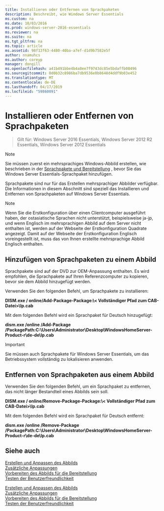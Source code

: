 ```yaml
---
title: Installieren oder Entfernen von Sprachpaketen
description: Beschreibt, wie Windows Server Essentials
ms.custom: na
ms.date: 10/03/2016
ms.prod: windows-server-2016-essentials
ms.reviewer: na
ms.suite: na
ms.tgt_pltfrm: na
ms.topic: article
ms.assetid: 98f13f63-4480-40ba-a7ef-d1d9b7582e5f
author: nnamuhcs
ms.author: coreyp
manager: dongill
ms.openlocfilehash: a41b491bbe4b4a8ee7f9743dc85e5bdaffb08496
ms.sourcegitcommit: 0d0b32c8986ba7db9536e0b8648d4ddf9b03e452
ms.translationtype: MT
ms.contentlocale: de-DE
ms.lasthandoff: 04/17/2019
ms.locfileid: "59860091"
---
```

# <a name="install-or-remove-language-packs"></a>Installieren oder Entfernen von Sprachpaketen

>Gilt für: Windows Server 2016 Essentials, Windows Server 2012 R2 Essentials, Windows Server 2012 Essentials

> [!NOTE]
>  Sie müssen zuerst ein mehrsprachiges Windows-Abbild erstellen, wie beschrieben in der [Sprachpakete und Bereitstellung](https://technet.microsoft.com/library/hh824829) , bevor Sie das Windows Server Essentials-Sprachpaket hinzufügen.  
  
 Sprachpakete sind nur für das Erstellen mehrsprachiger Abbilder verfügbar. Die Informationen in diesem Abschnitt sind speziell das Installieren und Entfernen von Sprachpaketen auf Windows Server Essentials.  
  
> [!NOTE]
>  Wenn Sie die Erstkonfiguration über einen Clientcomputer ausgeführt haben, der ostasiatische Sprachen nicht unterstützt, beispielsweise ja-jp, und wenn Englisch im mehrsprachigen Abbild auf dem Server nicht enthalten ist, werden auf der Webseite der Erstkonfiguration Quadrate angezeigt. Damit auf der Webseite der Erstkonfiguration Englisch voreingestellt ist, muss das von Ihnen erstellte mehrsprachige Abbild Englisch enthalten.  
  
## <a name="adding-language-packs-to-an-image"></a>Hinzufügen von Sprachpaketen zu einem Abbild  
 Sprachpakete sind auf der DVD zur OEM-Anpassung enthalten. Es wird empfohlen, die Sprachpakete auf Ihren Referenzcomputer zu kopieren, bevor sie dem Abbild hinzugefügt werden.  
  
 Verwenden Sie den folgenden Befehl, um Sprachpakete zu installieren:  
  
 **DISM.exe / online/Add-Package-Package:\\< Vollständiger Pfad zum CAB-Datei\>\lp.cab**  
  
 Mit dem folgenden Befehl wird ein Sprachpaket für Deutsch hinzugefügt:  
  
 **dism.exe /online /Add-Package /PackagePath:C:\Users\Administrator\Desktop\WindowsHomeServer-Product-r\de-de\lp.cab**  
  
> [!IMPORTANT]
>  Sie müssen auch Sprachpakete für Windows Server Essentials, um das Betriebssystem vollständig zu lokalisieren anwenden.  
  
## <a name="removing-language-packs-from-an-image"></a>Entfernen von Sprachpaketen aus einem Abbild  
 Verwenden Sie den folgenden Befehl, um ein Sprachpaket zu entfernen, das nicht länger Bestandteil eines Abbilds sein soll.  
  
 **DISM.exe / online/Remove-Package-Package:\\< Vollständiger Pfad zum CAB-Datei\>\lp.cab**  
  
 Mit dem folgenden Befehl wird ein Sprachpaket für Deutsch entfernt:  
  
 **dism.exe /online /Remove-Package /PackagePath:C:\Users\Administrator\Desktop\WindowsHomeServer-Product-r\de-de\lp.cab**  
  
## <a name="see-also"></a>Siehe auch  

 [Erstellen und Anpassen des Abbilds](Creating-and-Customizing-the-Image.md)   
 [Zusätzliche Anpassungen](Additional-Customizations.md)   
 [Vorbereiten des Abbilds für die Bereitstellung](Preparing-the-Image-for-Deployment.md)   
 [Testen der Benutzerfreundlichkeit](Testing-the-Customer-Experience.md)

 [Erstellen und Anpassen des Abbilds](../install/Creating-and-Customizing-the-Image.md)   
 [Zusätzliche Anpassungen](../install/Additional-Customizations.md)   
 [Vorbereiten des Abbilds für die Bereitstellung](../install/Preparing-the-Image-for-Deployment.md)   
 [Testen der Benutzerfreundlichkeit](../install/Testing-the-Customer-Experience.md)

